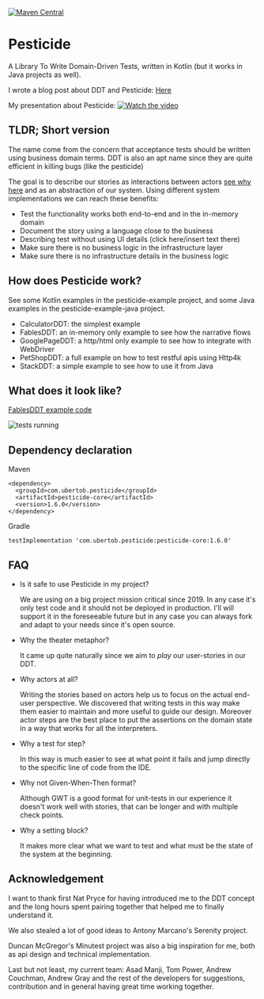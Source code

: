 [![Maven Central](https://maven-badges.herokuapp.com/maven-central/com.ubertob.pesticide/pesticide-core/badge.svg?style=plastic)](https://maven-badges.herokuapp.com/maven-central/com.ubertob.pesticide/pesticide-core)

# Pesticide

A Library To Write Domain-Driven Tests, written in Kotlin (but it works in Java projects as well).

I wrote a blog post about DDT and Pesticide:
[Here](https://medium.com/javarevisited/beyond-traditional-acceptance-tests-79cbcee63eda)

My presentation about Pesticide:
[![Watch the video](https://secure.meetupstatic.com/photos/event/2/2/c/0/highres_490268896.jpeg)](https://youtu.be/cUNVTXf6LxY)

## TLDR; Short version

The name come from the concern that acceptance tests should be written using business domain terms. DDT is also an apt name since they are quite efficient in killing bugs (like the pesticide)

The goal is to describe our stories as interactions between actors [see why here](https://www.infoq.com/presentations/pragmatic-personas/) and as an abstraction of our system. Using different system implementations we can reach these benefits:

- Test the functionality works both end-to-end and in the in-memory domain
- Document the story using a language close to the business
- Describing test without using UI details (click here/insert text there)
- Make sure there is no business logic in the infrastructure layer
- Make sure there is no infrastructure details in the business logic

## How does Pesticide work?
See some Kotlin examples in the pesticide-example project, and some Java examples in the pesticide-example-java project.

- CalculatorDDT: the simplest example
- FablesDDT: an in-memory only example to see how the narrative flows
- GooglePageDDT: a http/html only example to see how to integrate with WebDriver
- PetShopDDT: a full example on how to test restful apis using Http4k
- StackDDT: a simple example to see how to use it from Java

## What does it look like?

[FablesDDT example code](pesticide-examples/src/test/kotlin/com/ubertob/pesticide/examples/fables/FablesDDT.kt)

![tests running](docs/FablesTestRunning.png)

## Dependency declaration
Maven
```
<dependency>
  <groupId>com.ubertob.pesticide</groupId>
  <artifactId>pesticide-core</artifactId>
  <version>1.6.0</version>
</dependency>
```

Gradle

```
testImplementation 'com.ubertob.pesticide:pesticide-core:1.6.0'
```

## FAQ

- Is it safe to use Pesticide in my project?

    We are using on a big project mission critical since 2019. In any case it's only test code and it should not be deployed in production. 
    I'll will support it in the foreseeable future but in any case you can always fork and adapt to your needs since it's open source.

- Why the theater metaphor?
    
    It came up quite naturally since we aim to *play* our user-stories in our DDT.

- Why actors at all?

    Writing the stories based on actors help us to focus on the actual end-user perspective. We discovered that writing tests in this way make them easier to maintain and more useful to guide our design.
    Moreover actor steps are the best place to put the assertions on the domain state in a way that works for all the interpreters.

- Why a test for step?
    
    In this way is much easier to see at what point it fails and jump directly to the specific line of code from the IDE.

- Why not Given-When-Then format?
    
    Although GWT is a good format for unit-tests in our experience it doesn't work well with stories, that can be longer and with multiple check points.

- Why a setting block?
    
    It makes more clear what we want to test and what must be the state of the system at the beginning.

## Acknowledgement

I want to thank first Nat Pryce for having introduced me to the DDT concept and the long hours spent pairing together that helped me to finally understand it.

We also stealed a lot of good ideas to Antony Marcano's Serenity project.

Duncan McGregor's Minutest project was also a big inspiration for me, both as api design and technical implementation.

Last but not least, my current team: Asad Manji, Tom Power, Andrew Couchman, Andrew Gray and the rest of the developers for suggestions, contribution and in general having great time working together.
